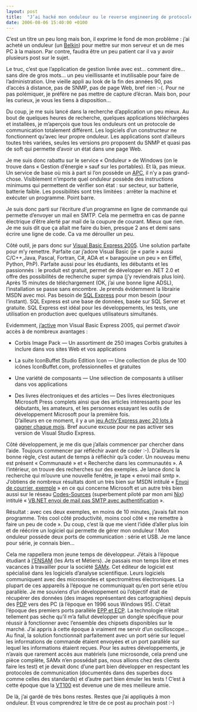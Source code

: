 ```yaml
---
layout: post
title:  "J’ai hacké mon onduleur ou le reverse engineering de protocoles de communication (part 1)"
date: 2006-08-06 15:40:00 +0100
---
```

C’est un titre un peu long mais bon, il exprime le fond de mon problème : j’ai acheté un onduleur (un [Belkin](http://www.belkin.com/)) pour mettre sur mon serveur et un de mes PC à la maison. Par contre, faudra être un peu patient car il va y avoir plusieurs post sur le sujet. 

Le truc, c’est que l’application de gestion livrée avec est… comment dire… sans dire de gros mots… un peu vieillissante et inutilisable pour faire de l’administration. Une vieille appli au look de la fin des années 90, pas d’accès à distance, pas de SNMP, pas de page Web, bref rien :-(. Pour ne pas polémiquer, je préfère ne pas mettre de capture d’écran. Mais bon, pour les curieux, je vous les tiens à disposition… 

Du coup, je me suis lancé dans la recherche d’application un peu mieux. Au bout de quelques heures de recherche, quelques applications téléchargées et installées, je m’aperçois que tous les onduleurs ont un protocole de communication totalement différent. Les logiciels d’un constructeur ne fonctionnent qu’avec leur propre onduleur. Les applications sont d’ailleurs toutes très variées, seules les versions pro proposent du SNMP et quasi pas de soft qui permette d’avoir un état dans une page Web. 

Je me suis donc rabattu sur le service « Onduleur » de Windows (on le trouve dans « Gestion d’énergie » sauf sur les portables). Et là, pas mieux. Un service de base où mis à part si l’on possède un [APC](http://www.apc.com/index.cfm?ISOCountryCode=fr), il n’y a pas grand-chose. Visiblement n’importe quel onduleur possède des instructions minimums qui permettent de vérifier son état : sur secteur, sur batterie, batterie faible. Les possibilités sont très limitées : arrêter la machine et exécuter un programme. Point barre. 

Je suis donc parti sur l’écriture d’un programme en ligne de commande qui permette d’envoyer un mail en SMTP. Cela me permettra en cas de panne électrique d’être alerté par mail de la coupure de courant. Mieux que rien. Je me suis dit que ça allait me faire du bien, presque 2 ans et demi sans écrire une ligne de code. Ca va me dérouiller un peu. 

Côté outil, je pars donc sur [Visual Basic Express 2005](http://www.microsoft.com/france/msdn/vstudio/express/vbasicexpress.mspx). Une solution parfaite pour m’y remettre. Parfaite car j’adore Visual Basic (je « parle » aussi C/C++,Java, Pascal, Fortran, C#, ADA et « baragouine un peu » en Eiffel, Python, PhP). Parfaite aussi pour les étudiants, les débutants et les passionnés : le produit est gratuit, permet de développer en .NET 2.0 et offre des possibilités de recherche super sympa (j’y reviendrais plus loin). Après 15 minutes de téléchargement (OK, j’ai une bonne ligne ADSL), l’installation se passe sans encombre. Je prends évidemment la librairie MSDN avec moi. Pas besoin de [SQL Express](http://www.microsoft.com/france/msdn/vstudio/express/sqlexpress.mspx) pour mon besoin (pour l’instant). SQL Express est une base de données, basée sur SQL Server et gratuite. SQL Express est idéal pour les développements, les tests, une utilisation en production avec quelques utilisateurs simultanés. 

Evidemment, [j’active](http://www.microsoft.com/france/msdn/vstudio/express/register.mspx) mon Visual Basic Express 2005, qui permet d’avoir accès à de nombreux avantages : 


  * Corbis Image Pack — Un assortiment de 250 images Corbis gratuites à inclure dans vos sites Web et vos applications   
    
  * La suite IconBuffet Studio Edition Icon — Une collection de plus de 100 icônes IconBuffet.com, professionnelles et gratuites   
    
  * Une variété de composants — Une sélection de composants à utiliser dans vos applications   
    
  * Des livres électroniques et des articles — Des livres électroniques Microsoft Press complets ainsi que des articles intéressants pour les débutants, les amateurs, et les personnes essayant les outils de développement Microsoft pour la première fois.   
    D’ailleurs en ce moment, il y a un [jeu Activ'Express avec 20 lots à gagner chaque mois](http://www.microsoft.com/france/msdn/vstudio/express/jeu/default.mspx). Bref aucune excuse pour ne pas activer ses version de Visual Studio Express. 

Côté développement, je me dis que j’allais commencer par chercher dans l’aide. Toujours commencer par réfléchir avant de coder :-). D’ailleurs la bonne règle, c’est autant de temps à réfléchir qu’à coder. Un nouveau menu est présent « Communauté » et « Recherche dans les communautés ». A l’intérieur, on trouve des recherches sur des exemples. Je lance donc la recherche qui m’ouvre une nouvelle fenêtre, je tape « envoi mail smtp ». J’obtiens de nombreux résultats dont un très bien sur MSDN intitulé « [Envoi de courrier, exemple](http://msdn2.microsoft.com/fr-fr/library/ms173026.aspx) » en ce qui concerne Microsoft et un autre très bien aussi sur le réseau [Codes-Sources](http://www.codes-sources.com) (superbement piloté par mon ami [Nix](blogs.developpeur.org/nix)) intitulé « [VB.NET envoi de mail pas SMTP avec authentification](http://www.vbfrance.com/code.aspx?ID=28622) ». 

Résultat : avec ces deux exemples, en moins de 10 minutes, j’avais fait mon programme. Très cool côté productivité, moins cool côté « me remettre à faire un peu de code ». Du coup, c’est là que me vient l’idée d’aller plus loin et de réécrire un logiciel qui permette de gérer mon onduleur ! Mon onduleur possède deux ports de communication : série et USB. Je me lance pour série, je connais bien… 

Cela me rappellera mon jeune temps de développeur. J’étais à l’époque étudiant à [l’ENSAM](http://www.ensam.fr/sommaire/rubrique_sommaire.htm) (les Arts et Métiers). Je passais mon temps libre et mes vacances à travailler pour la société [SAMx](http://www.samx.com/). Cet éditeur de logiciel est spécialisé dans les logiciels d’analyse scientifique. Leurs logiciels communiquent avec des microsondes et spectromètres électroniques. La plupart de ces appareils à l’époque ne communiquait qu’en port série et/ou parallèle. Je me souviens d’un développement où l’objectif était de récupérer des données (des images représentant des cartographies) depuis des [PDP](http://histoire.info.online.fr/pdp11.html) vers des PC (à l’époque en 1996 sous Windows 95). C’était l’époque des premiers ports parallèle [EPP et ECP](http://en.wikipedia.org/wiki/IEEE_1284). La technologie n’était tellement pas sèche qu’il m’a fallut développer un dongle spécifique pour réussir à fonctionner avec l’ensemble des chipsets disponibles sur le marché. J’ai appris à cette époque à vraiment me servir d’un oscilloscope… Au final, la solution fonctionnait parfaitement avec un port série sur lequel les informations de commande étaient envoyées et un port parallèle sur lequel les informations étaient reçues. Pour les autres développements, je n’avais que rarement accès aux matériels (une microsonde, cela prend une pièce complète, SAMx n’en possédait pas, nous allions chez des clients faire les test) et je devait donc d’une part bien développer en respectant les protocoles de communication (documentés dans des superbes docs comme celles des standards) et d’autre part bien émuler les tests ! C’est à cette époque que la [VT100](http://en.wikipedia.org/wiki/Vt100) est devenue une de mes meilleure amie. 

De là, j’ai gardé de très bons restes. Restes que j’ai appliqués à mon onduleur. Et vous comprendrez le titre de ce post au prochain post :-) 



